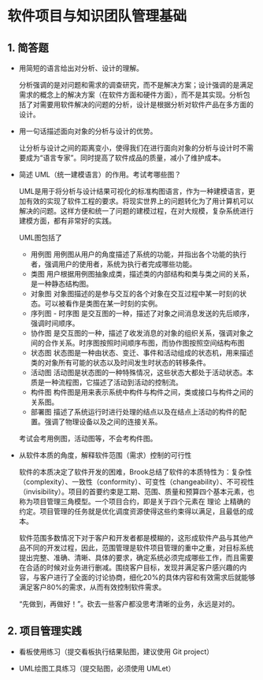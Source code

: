 
# 软件项目与知识团队管理基础


## 1. 简答题
  + 用简短的语言给出对分析、设计的理解。
  
       分析强调的是对问题和需求的调查研究，而不是解决方案；设计强调的是满足需求的概念上的解决方案（在软件方面和硬件方面），而不是其实现。分析包括了对需要用软件解决的问题的分析，设计是根据分析对软件产品在多方面的设计。
  
  
  + 用一句话描述面向对象的分析与设计的优势。
  
       让分析与设计之间的距离变小，使得我们在进行面向对象的分析与设计时不需要成为“语言专家”。同时提高了软件成品的质量，减小了维护成本。
   
   
  + 简述 UML（统一建模语言）的作用。考试考哪些图？
  
       UML是用于将分析与设计结果可视化的标准构图语言，作为一种建模语言，更加有效的实现了软件工程的要求。将现实世界上的问题转化为了用计算机可以解决的问题。这样方便和统一了问题的建模过程，在对大规模，复杂系统进行建模方面，都有非常好的实践。
       
       UML图包括了
       * 用例图 用例图从用户的角度描述了系统的功能，并指出各个功能的执行者，强调用户的使用者，系统为执行者完成哪些功能。
       * 类图 用户根据用例图抽象成类，描述类的内部结构和类与类之间的关系，是一种静态结构图。
       * 对象图 对象图描述的是参与交互的各个对象在交互过程中某一时刻的状态。可以被看作是类图在某一时刻的实例。
       * 序列图 - 时序图 是交互图的一种，描述了对象之间消息发送的先后顺序，强调时间顺序。
       * 协作图 是交互图的一种，描述了收发消息的对象的组织关系，强调对象之间的合作关系。时序图按照时间顺序布图，而协作图按照空间结构布图
       * 状态图 状态图是一种由状态、变迁、事件和活动组成的状态机，用来描述类的对象所有可能的状态以及时间发生时状态的转移条件。
       * 活动图 活动图是状态图的一种特殊情况，这些状态大都处于活动状态。本质是一种流程图，它描述了活动到活动的控制流。　　　　
       * 构件图 构件图是用来表示系统中构件与构件之间，类或接口与构件之间的关系图。
       * 部署图 描述了系统运行时进行处理的结点以及在结点上活动的构件的配置。强调了物理设备以及之间的连接关系。
       
       考试会考用例图，活动图等，不会考构件图。
       
   + 从软件本质的角度，解释软件范围（需求）控制的可行性
   
      软件的本质决定了软件开发的困难，Brook总结了软件的本质特性为：复杂性（complexity）、一致性（conformity）、可变性（changeability）、不可视性（invisibility）。项目的首要约束是工期、范围、质量和预算四个基本元素，也称为项目管理三角模型。一个项目合约，即是关于四个元素在 理论 上精确的约定。项目管理的任务就是优化调度资源使得这些约束得以满足，且最低的成本。
      
      软件范围多数情况下对于客户和开发者都是模糊的，这形成软件产品与其他产品不同的开发过程，因此，范围管理是软件项目管理的重中之重，对目标系统提出完整、准确、清晰、具体的要求，确定系统必须完成哪些工作，而且需要在合适的时候对业务进行删减。围绕客户目标，发现并满足客户感兴趣的内容，与客户进行了全面的讨论协商，细化20%的具体内容和有效需求后就能够满足客户80%的需求，从而有效控制软件需求。
      
      “先做到，再做好！”。砍去一些客户都没思考清晰的业务，永远是对的。
      
      
## 2. 项目管理实践

  + 看板使用练习（提交看板执行结果贴图，建议使用 Git project）

  
  + UML绘图工具练习（提交贴图，必须使用 UMLet）
  
  
       
       




